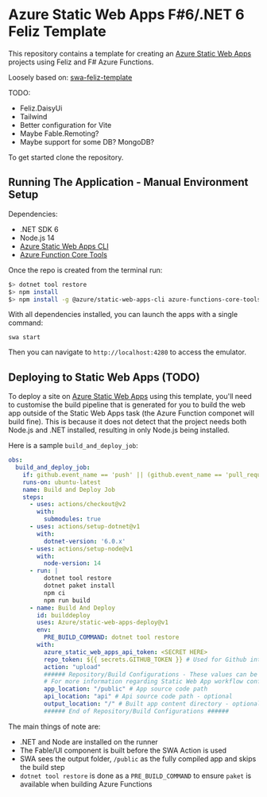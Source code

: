 # Azure Static Web Apps F#6/.NET 6 Feliz Template

This repository contains a template for creating an [Azure Static Web Apps](https://docs.microsoft.com/azure/static-web-apps/?WT.mc_id=dotnet-33392-aapowell) projects using Feliz and F# Azure Functions.

Loosely based on: [swa-feliz-template](https://github.com/aaronpowell/swa-feliz-template)

TODO:
- Feliz.DaisyUi
- Tailwind
- Better configuration for Vite
- Maybe Fable.Remoting?
- Maybe support for some DB? MongoDB?

To get started clone the repository.

## Running The Application - Manual Environment Setup

Dependencies:

* .NET SDK 6
* Node.js 14
* [Azure Static Web Apps CLI](https://github.com/azure/static-web-apps-cli)
* [Azure Function Core Tools](https://github.com/Azure/azure-functions-core-tools)

Once the repo is created from the terminal run:

```bash
$> dotnet tool restore
$> npm install
$> npm install -g @azure/static-web-apps-cli azure-functions-core-tools@4
```

With all dependencies installed, you can launch the apps with a single command:

`swa start`

Then you can navigate to `http://localhost:4280` to access the emulator.

## Deploying to Static Web Apps (TODO)

To deploy a site on [Azure Static Web Apps](https://docs.microsoft.com/azure/static-web-apps/?WT.mc_id=dotnet-33392-aapowell) using this template, you'll need to customise the build pipeline that is generated for you to build the web app outside of the Static Web Apps task (the Azure Function componet will build fine). This is because it does not detect that the project needs both Node.js and .NET installed, resulting in only Node.js being installed.

Here is a sample `build_and_deploy_job`:

```yml
obs:
  build_and_deploy_job:
    if: github.event_name == 'push' || (github.event_name == 'pull_request' && github.event.action != 'closed')
    runs-on: ubuntu-latest
    name: Build and Deploy Job
    steps:
      - uses: actions/checkout@v2
        with:
          submodules: true
      - uses: actions/setup-dotnet@v1
        with:
          dotnet-version: '6.0.x'
      - uses: actions/setup-node@v1
        with:
          node-version: 14
      - run: |
          dotnet tool restore
          dotnet paket install
          npm ci
          npm run build
      - name: Build And Deploy
        id: builddeploy
        uses: Azure/static-web-apps-deploy@v1
        env:
          PRE_BUILD_COMMAND: dotnet tool restore
        with:
          azure_static_web_apps_api_token: <SECRET HERE>
          repo_token: ${{ secrets.GITHUB_TOKEN }} # Used for Github integrations (i.e. PR comments)
          action: "upload"
          ###### Repository/Build Configurations - These values can be configured to match your app requirements. ######
          # For more information regarding Static Web App workflow configurations, please visit: https://aka.ms/swaworkflowconfig
          app_location: "/public" # App source code path
          api_location: "api" # Api source code path - optional
          output_location: "/" # Built app content directory - optional
          ###### End of Repository/Build Configurations ######
```

The main things of note are:

* .NET and Node are installed on the runner
* The Fable/UI component is built before the SWA Action is used
* SWA sees the output folder, `/public` as the fully compiled app and skips the build step
* `dotnet tool restore` is done as a `PRE_BUILD_COMMAND` to ensure `paket` is available when building Azure Functions
